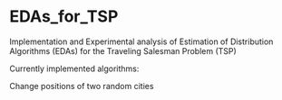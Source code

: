 # EDAs_for_TSP
Implementation and Experimental analysis of Estimation of Distribution Algorithms (EDAs) for the Traveling Salesman Problem (TSP)

Currently implemented algorithms:

Change positions of two random cities